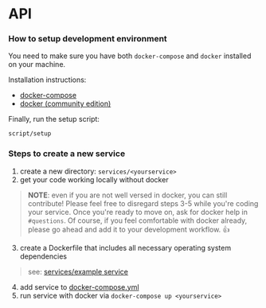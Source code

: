 # API

### How to setup development environment

You need to make sure you have both `docker-compose` and `docker` installed on your machine.

Installation instructions:
* [docker-compose](https://docs.docker.com/compose/install/#install-compose)
* [docker (community edition)](https://docs.docker.com/install/)


Finally, run the setup script:
```
script/setup
```

### Steps to create a new service
1) create a new directory: `services/<yourservice>`
2) get your code working locally without docker
  > **NOTE**: even if you are not well versed in docker, you can still contribute!
  Please feel free to disregard steps 3-5 while you're coding your service.
  Once you're ready to move on, ask for docker help in `#questions`.
  Of course, if you feel comfortable with docker already, please go ahead and add it
  to your development workflow. :+1:
3) create a Dockerfile that includes all necessary operating system dependencies
  > see: [services/example service](services/example_service)
4) add service to [docker-compose.yml](docker-compose.yml)
5) run service with docker via `docker-compose up <yourservice>`
